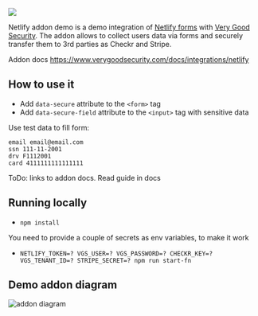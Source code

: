 <a href="https://app.netlify.com/start/deploy?repository=https://github.com/verygoodsecurity/netlify-addon-demo/"><img src="https://www.netlify.com/img/deploy/button.svg"></a>

Netlify addon demo is a demo integration of [Netlify forms](https://www.netlify.com/docs/form-handling/) with [Very Good Security](https://www.verygoodsecurity.com/). The addon allows to collect users data via forms and securely transfer them to 3rd parties as Checkr and Stripe.

Addon docs https://www.verygoodsecurity.com/docs/integrations/netlify


## How to use it 

- Add `data-secure` attribute to the `<form>` tag
- Add `data-secure-field` attribute to the `<input>` tag with sensitive data

Use test data to fill form:
```
email email@email.com 
ssn 111-11-2001
drv F1112001
card 4111111111111111
```


ToDo: links to addon docs. Read guide in docs

## Running locally
- `npm install`

You need to provide a couple of secrets as env variables, to make it work
- `NETLIFY_TOKEN=? VGS_USER=? VGS_PASSWORD=? CHECKR_KEY=? VGS_TENANT_ID=? STRIPE_SECRET=? npm run start-fn`

## Demo addon diagram

![addon diagram](https://netlify-vgs-demo.netlify.com/Netlify-VGS-addon.svg)

